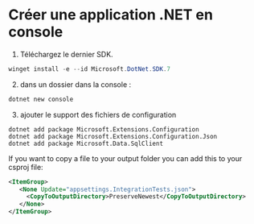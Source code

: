 # Créer une application .NET en console

1. Téléchargez le dernier SDK.

```powershell
winget install -e --id Microsoft.DotNet.SDK.7
```

2. dans un dossier dans la console :

```powershell
dotnet new console
```

3. ajouter le support des fichiers de configuration

```
dotnet add package Microsoft.Extensions.Configuration
dotnet add package Microsoft.Extensions.Configuration.Json
dotnet add package Microsoft.Data.SqlClient
```

If you want to copy a file to your output folder you can add this to your csproj file:

```xml
<ItemGroup>
   <None Update="appsettings.IntegrationTests.json">
     <CopyToOutputDirectory>PreserveNewest</CopyToOutputDirectory>
   </None>
</ItemGroup>
```